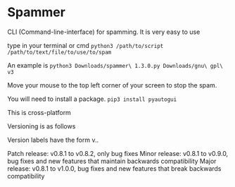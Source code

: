 # Spammer
CLI (Command-line-interface) for spamming. It is very easy to use

type in your terminal or cmd `python3 /path/to/script /path/to/text/file/to/use/to/spam`

An example is `python3 Downloads/spammer\ 1.3.0.py Downloads/gnu\ gpl\ v3`


Move your mouse to the top left corner of your screen to stop the spam.

You will need to install a package.
```pip3 install pyautogui```

This is cross-platform

Versioning is as follows

Version labels have the form v<major>.<minor>.<patch>

Patch release: v0.8.1 to v0.8.2, only bug fixes
Minor release: v0.8.1 to v0.9.0, bug fixes and new features that maintain backwards compatibility
Major release: v0.8.1 to v1.0.0, bug fixes and new features that break backwards compatibility


